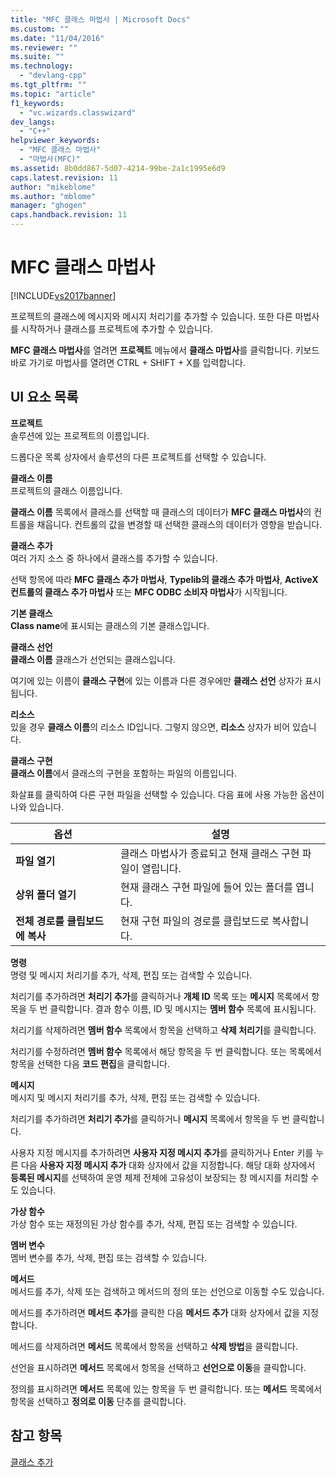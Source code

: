```yaml
---
title: "MFC 클래스 마법사 | Microsoft Docs"
ms.custom: ""
ms.date: "11/04/2016"
ms.reviewer: ""
ms.suite: ""
ms.technology: 
  - "devlang-cpp"
ms.tgt_pltfrm: ""
ms.topic: "article"
f1_keywords: 
  - "vc.wizards.classwizard"
dev_langs: 
  - "C++"
helpviewer_keywords: 
  - "MFC 클래스 마법사"
  - "마법사(MFC)"
ms.assetid: 8b0dd867-5d07-4214-99be-2a1c1995e6d9
caps.latest.revision: 11
author: "mikeblome"
ms.author: "mblome"
manager: "ghogen"
caps.handback.revision: 11
---
```

# MFC 클래스 마법사
[!INCLUDE[vs2017banner](../../assembler/inline/includes/vs2017banner.md)]

프로젝트의 클래스에 메시지와 메시지 처리기를 추가할 수 있습니다.  또한 다른 마법사를 시작하거나 클래스를 프로젝트에 추가할 수 있습니다.  
  
 **MFC 클래스 마법사**를 열려면 **프로젝트** 메뉴에서 **클래스 마법사**를 클릭합니다.  키보드 바로 가기로 마법사를 열려면 CTRL \+ SHIFT \+ X를 입력합니다.  
  
## UI 요소 목록  
 **프로젝트**  
 솔루션에 있는 프로젝트의 이름입니다.  
  
 드롭다운 목록 상자에서 솔루션의 다른 프로젝트를 선택할 수 있습니다.  
  
 **클래스 이름**  
 프로젝트의 클래스 이름입니다.  
  
 **클래스 이름** 목록에서 클래스를 선택할 때 클래스의 데이터가 **MFC 클래스 마법사**의 컨트롤을 채웁니다.  컨트롤의 값을 변경할 때 선택한 클래스의 데이터가 영향을 받습니다.  
  
 **클래스 추가**  
 여러 가지 소스 중 하나에서 클래스를 추가할 수 있습니다.  
  
 선택 항목에 따라 **MFC 클래스 추가 마법사**, **Typelib의 클래스 추가 마법사**, **ActiveX 컨트롤의 클래스 추가 마법사** 또는 **MFC ODBC 소비자 마법사**가 시작됩니다.  
  
 **기본 클래스**  
 **Class name**에 표시되는 클래스의 기본 클래스입니다.  
  
 **클래스 선언**  
 **클래스 이름** 클래스가 선언되는 클래스입니다.  
  
 여기에 있는 이름이 **클래스 구현**에 있는 이름과 다른 경우에만 **클래스 선언** 상자가 표시됩니다.  
  
 **리소스**  
 있을 경우 **클래스 이름**의 리소스 ID입니다.  그렇지 않으면, **리소스** 상자가 비어 있습니다.  
  
 **클래스 구현**  
 **클래스 이름**에서 클래스의 구현을 포함하는 파일의 이름입니다.  
  
 화살표를 클릭하여 다른 구현 파일을 선택할 수 있습니다.  다음 표에 사용 가능한 옵션이 나와 있습니다.  
  
|옵션|설명|  
|--------|--------|  
|**파일 열기**|클래스 마법사가 종료되고 현재 클래스 구현 파일이 열립니다.|  
|**상위 폴더 열기**|현재 클래스 구현 파일에 들어 있는 폴더를 엽니다.|  
|**전체 경로를 클립보드에 복사**|현재 구현 파일의 경로를 클립보드로 복사합니다.|  
  
 **명령**  
 명령 및 메시지 처리기를 추가, 삭제, 편집 또는 검색할 수 있습니다.  
  
 처리기를 추가하려면 **처리기 추가**를 클릭하거나 **개체 ID** 목록 또는 **메시지** 목록에서 항목을 두 번 클릭합니다.  결과 함수 이름, ID 및 메시지는 **멤버 함수** 목록에 표시됩니다.  
  
 처리기를 삭제하려면 **멤버 함수** 목록에서 항목을 선택하고 **삭제 처리기**를 클릭합니다.  
  
 처리기를 수정하려면 **멤버 함수** 목록에서 해당 항목을 두 번 클릭합니다.  또는 목록에서 항목을 선택한 다음 **코드 편집**을 클릭합니다.  
  
 **메시지**  
 메시지 및 메시지 처리기를 추가, 삭제, 편집 또는 검색할 수 있습니다.  
  
 처리기를 추가하려면 **처리기 추가**를 클릭하거나 **메시지** 목록에서 항목을 두 번 클릭합니다.  
  
 사용자 지정 메시지를 추가하려면 **사용자 지정 메시지 추가**를 클릭하거나 Enter 키를 누른 다음 **사용자 지정 메시지 추가** 대화 상자에서 값을 지정합니다.  해당 대화 상자에서 **등록된 메시지**를 선택하여 운영 체제 전체에 고유성이 보장되는 창 메시지를 처리할 수도 있습니다.  
  
 **가상 함수**  
 가상 함수 또는 재정의된 가상 함수를 추가, 삭제, 편집 또는 검색할 수 있습니다.  
  
 **멤버 변수**  
 멤버 변수를 추가, 삭제, 편집 또는 검색할 수 있습니다.  
  
 **메서드**  
 메서드를 추가, 삭제 또는 검색하고 메서드의 정의 또는 선언으로 이동할 수도 있습니다.  
  
 메서드를 추가하려면 **메서드 추가**를 클릭한 다음 **메서드 추가** 대화 상자에서 값을 지정합니다.  
  
 메서드를 삭제하려면 **메서드** 목록에서 항목을 선택하고 **삭제 방법**을 클릭합니다.  
  
 선언을 표시하려면 **메서드** 목록에서 항목을 선택하고 **선언으로 이동**을 클릭합니다.  
  
 정의를 표시하려면 **메서드** 목록에 있는 항목을 두 번 클릭합니다.  또는 **메서드** 목록에서 항목을 선택하고 **정의로 이동** 단추를 클릭합니다.  
  
## 참고 항목  
 [클래스 추가](../../ide/adding-a-class-visual-cpp.md)